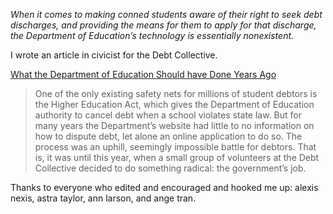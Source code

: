 *When it comes to making conned students aware of their right to seek debt discharges, and providing the means for them to apply for that discharge, the Department of Education’s technology is essentially nonexistent.*

I wrote an article in civicist for the Debt Collective.

[What the Department of Education Should have Done Years Ago](http://civichall.org/civicist/what-the-dept-of-education-should-have-done-years-ago/)

>  One of the only existing safety nets for millions of student debtors is the Higher Education Act, which gives the Department of Education authority to cancel debt when a school violates state law. But for many years the Department’s website had little to no information on how to dispute debt, let alone an online application to do so. The process was an uphill, seemingly impossible battle for debtors. That is, it was until this year, when a small group of volunteers at the Debt Collective decided to do something radical: the government’s job.



Thanks to everyone who edited and encouraged and hooked me up: alexis nexis, astra taylor, ann larson, and ange tran.
